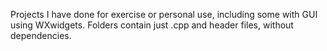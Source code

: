 Projects I have done for exercise or personal use, including some with GUI using WXwidgets.
Folders contain just .cpp and header files, without dependencies.
